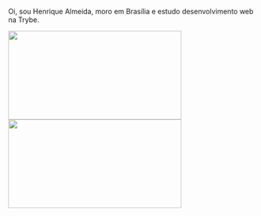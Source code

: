 Oi, sou Henrique Almeida, moro em Brasília e estudo desenvolvimento web na Trybe.
<!--  REDES SOCIAIS
- 🔭 Estudante de desenvolvimento web na Trybe;
- 🌱 I’m currently learning ...
- 👯 I’m looking to collaborate on ...
- 🤔 I’m looking for help with ...
- 💬 Ask me about ...
- 📫 How to reach me: ...
- 😄 Pronouns: ...
- ⚡ Fun fact: ...

LINGUAGENS E FERRAMENTAS
 -->
 
<div>
  <img height="180em" src="https://github-readme-stats.vercel.app/api?username=JoaoHenriqueAlmeida" width="350"/>
  <img height="180em" src="https://github-readme-stats.vercel.app/api/top-langs/?username=JoaoHenriqueAlmeida&layout=compact" width="350"/>
</div>
